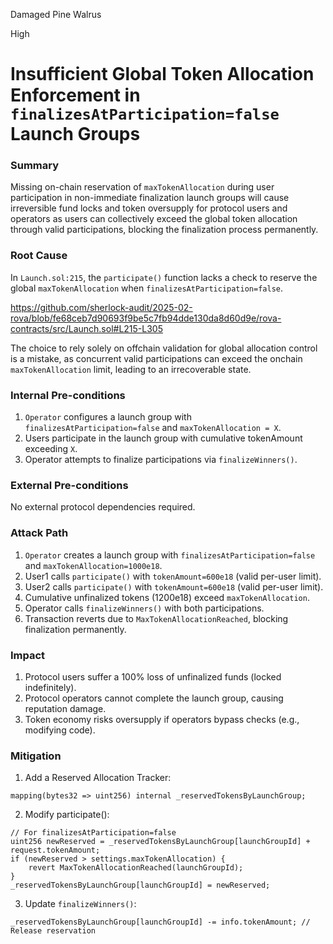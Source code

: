 Damaged Pine Walrus

High

# Insufficient Global Token Allocation Enforcement in `finalizesAtParticipation=false` Launch Groups

### Summary

Missing on-chain reservation of `maxTokenAllocation` during user participation in non-immediate finalization launch groups will cause irreversible fund locks and token oversupply for protocol users and operators as users can collectively exceed the global token allocation through valid participations, blocking the finalization process permanently.

### Root Cause

In `Launch.sol:215`, the `participate()` function lacks a check to reserve the global `maxTokenAllocation` when `finalizesAtParticipation=false`.

https://github.com/sherlock-audit/2025-02-rova/blob/fe68ceb7d90693f9be5c7fb94dde130da8d60d9e/rova-contracts/src/Launch.sol#L215-L305

The choice to rely solely on offchain validation for global allocation control is a mistake, as concurrent valid participations can exceed the onchain `maxTokenAllocation` limit, leading to an irrecoverable state.

### Internal Pre-conditions

1. `Operator` configures a launch group with `finalizesAtParticipation=false` and `maxTokenAllocation = X`.
2. Users participate in the launch group with cumulative tokenAmount exceeding `X`.
3. Operator attempts to finalize participations via `finalizeWinners()`.


### External Pre-conditions

No external protocol dependencies required.

### Attack Path

1. `Operator` creates a launch group with `finalizesAtParticipation=false` and `maxTokenAllocation=1000e18`.
2. User1 calls `participate()` with `tokenAmount=600e18` (valid per-user limit).
3. User2 calls `participate()` with `tokenAmount=600e18` (valid per-user limit).
4. Cumulative unfinalized tokens (1200e18) exceed `maxTokenAllocation`.
5. Operator calls `finalizeWinners()` with both participations.
6. Transaction reverts due to `MaxTokenAllocationReached`, blocking finalization permanently.

### Impact

1. Protocol users suffer a 100% loss of unfinalized funds (locked indefinitely).
2. Protocol operators cannot complete the launch group, causing reputation damage.
3. Token economy risks oversupply if operators bypass checks (e.g., modifying code).

### Mitigation

1. Add a Reserved Allocation Tracker:
```solidity
mapping(bytes32 => uint256) internal _reservedTokensByLaunchGroup;
```
2. Modify participate():
```solidity
// For finalizesAtParticipation=false
uint256 newReserved = _reservedTokensByLaunchGroup[launchGroupId] + request.tokenAmount;
if (newReserved > settings.maxTokenAllocation) {
    revert MaxTokenAllocationReached(launchGroupId);
}
_reservedTokensByLaunchGroup[launchGroupId] = newReserved;
```
3. Update `finalizeWinners()`:
```solidity
_reservedTokensByLaunchGroup[launchGroupId] -= info.tokenAmount; // Release reservation
```